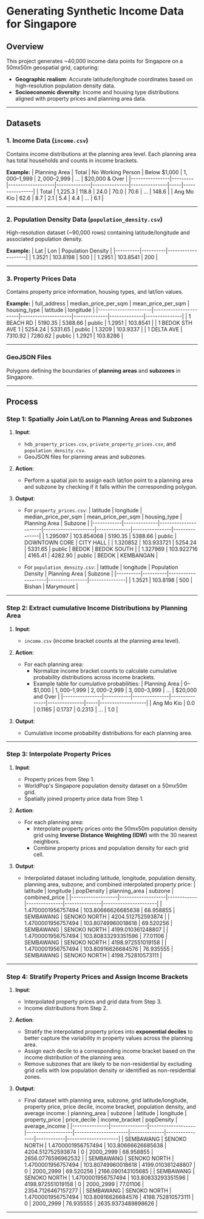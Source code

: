 # Generating Synthetic Income Data for Singapore

## **Overview**
This project generates ~40,000 income data points for Singapore on a 50mx50m geospatial grid, capturing:
- **Geographic realism**: Accurate latitude/longitude coordinates based on high-resolution population density data.
- **Socioeconomic diversity**: Income and housing type distributions aligned with property prices and planning area data.

---

## **Datasets**
### **1. Income Data (`income.csv`)**
Contains income distributions at the planning area level. Each planning area has total households and counts in income brackets.

**Example:**
| Planning Area  | Total   | No Working Person | Below $1,000 | $1,000–$1,999 | $2,000–$2,999 | ... | $20,000 & Over |
|----------------|---------|-------------------|--------------|---------------|---------------|-----|----------------|
| Total          | 1,225.3 | 118.8            | 24.0         | 70.0          | 70.6          | ... | 148.6          |
| Ang Mo Kio     | 62.6    | 8.7              | 2.1          | 5.4           | 4.4           | ... | 6.1            |

---

### **2. Population Density Data (`population_density.csv`)**
High-resolution dataset (~90,000 rows) containing latitude/longitude and associated population density.

**Example:**
| Lat      | Lon      | Population Density |
|----------|----------|--------------------|
| 1.3521   | 103.8198 | 500                |
| 1.2951   | 103.8541 | 200                |

---

### **3. Property Prices Data**
Contains property price information, housing types, and lat/lon values.

**Example:**
| full_address         | median_price_per_sqm | mean_price_per_sqm | housing_type | latitude     | longitude     |
|----------------------|-----------------------|---------------------|--------------|--------------|---------------|
| 1 BEACH RD           | 5190.35              | 5388.66            | public       | 1.2951       | 103.8541      |
| 1 BEDOK STH AVE 1    | 5254.24              | 5331.65            | public       | 1.3209       | 103.9337      |
| 1 DELTA AVE          | 7310.92              | 7280.62            | public       | 1.2921       | 103.8286      |

---

### **GeoJSON Files**
Polygons defining the boundaries of **planning areas** and **subzones** in Singapore.

---

## **Process**

### **Step 1: Spatially Join Lat/Lon to Planning Areas and Subzones**
1. **Input**:
   - `hdb_property_prices.csv`, `private_property_prices.csv`, and `population_density.csv`.
   - GeoJSON files for planning areas and subzones.

2. **Action**:
   - Perform a spatial join to assign each lat/lon point to a planning area and subzone by checking if it falls within the corresponding polygon.

3. **Output**:
   - For `property_prices.csv`:
     | latitude        | longitude          | median_price_per_sqm | mean_price_per_sqm | housing_type | Planning Area  | Subzone       |
     |------------|--------------|----------------------|---------------------|--------------|----------------|---------------|
     | 1.295097   | 103.854068   | 5190.35             | 5388.66            | public       | DOWNTOWN CORE  | CITY HALL     |
     | 1.320852   | 103.933721   | 5254.24             | 5331.65            | public       | BEDOK          | BEDOK SOUTH   |
     | 1.327969   | 103.922716   | 4165.41             | 4282.90            | public       | BEDOK          | KEMBANGAN     |


   - For `population_density.csv`:
     | latitude      | longitude      | Population Density | Planning Area  | Subzone       |
     |----------|----------|--------------------|----------------|---------------|
     | 1.3521   | 103.8198 | 500                | Bishan         | Marymount     |

---

### **Step 2: Extract cumulative Income Distributions by Planning Area**
1. **Input**:
   - `income.csv` (income bracket counts at the planning area level).

2. **Action**:
   - For each planning area:
     - Normalize income bracket counts to calculate cumulative probability distributions across income brackets.
     - Example table for cumulative probabilities:
       | Planning Area  | 0–$1,000 | $1,000–$1,999 | $2,000–$2,999 | $3,000–$3,999 | ... | $20,000 and Over |
       |----------------|-----------|---------------|---------------|---------------|-----|-------------------|
       | Ang Mo Kio     | 0.0       | 0.1165        | 0.1737        | 0.2313        | ... | 1.0               |

3. **Output**:
   - Cumulative income probability distributions for each planning area. 

---

### **Step 3: Interpolate Property Prices**
1. **Input**:
   - Property prices from Step 1.
   - WorldPop's Singapore population density dataset on a 50mx50m grid.
   - Spatially joined property price data from Step 1.

2. **Action**:
   - For each planning area:
     - Interpolate property prices onto the 50mx50m population density grid using **Inverse Distance Weighting (IDW)** with the 30 nearest neighbors.
     - Combine property prices and population density for each grid cell.

3. **Output**:
   - Interpolated dataset including latitude, longitude, population density, planning area, subzone, and combined interpolated property price:
     | latitude          | longitude         | popDensity | planning_area | subzone       | combined_price       |
     |-------------------|-------------------|------------|---------------|---------------|----------------------|
     | 1.4700001956757494 | 103.80666626685638 | 68.958855  | SEMBAWANG     | SENOKO NORTH  | 4204.512752593874    |
     | 1.4700001956757494 | 103.80749960018618 | 69.520256  | SEMBAWANG     | SENOKO NORTH  | 4199.010361248807    |
     | 1.4700001956757494 | 103.80833293351596 | 77.01106   | SEMBAWANG     | SENOKO NORTH  | 4198.972551019158    |
     | 1.4700001956757494 | 103.80916626684576 | 76.935555  | SEMBAWANG     | SENOKO NORTH  | 4198.752810573111    |

---

### **Step 4: Stratify Property Prices and Assign Income Brackets**
1. **Input**:
   - Interpolated property prices and grid data from Step 3.
   - Income distributions from Step 2.

2. **Action**:
   - Stratify the interpolated property prices into **exponential deciles** to better capture the variability in property values across the planning area.
   - Assign each decile to a corresponding income bracket based on the income distribution of the planning area.
   - Remove subzones that are likely to be non-residential by excluding grid cells with low population density or identified as non-residential zones.

3. **Output**:
   - Final dataset with planning area, subzone, grid latitude/longitude, property price, price decile, income bracket, population density, and average income:
     | planning_area | subzone       | latitude          | longitude         | property_price       | price_decile | income_bracket | popDensity | average_income       |
     |---------------|---------------|-------------------|-------------------|----------------------|--------------|----------------|------------|---------------------|
     | SEMBAWANG     | SENOKO NORTH  | 1.4700001956757494 | 103.80666626685638 | 4204.512752593874    | 0            | 2000_2999      | 68.958855  | 2656.0776596962532  |
     | SEMBAWANG     | SENOKO NORTH  | 1.4700001956757494 | 103.80749960018618 | 4199.010361248807    | 0            | 2000_2999      | 69.520256  | 2166.090143105685   |
     | SEMBAWANG     | SENOKO NORTH  | 1.4700001956757494 | 103.80833293351596 | 4198.972551019158    | 0            | 2000_2999      | 77.01106   | 2354.7126467157277  |
     | SEMBAWANG     | SENOKO NORTH  | 1.4700001956757494 | 103.80916626684576 | 4198.752810573111    | 0            | 2000_2999      | 76.935555  | 2635.9373489898626  |

---